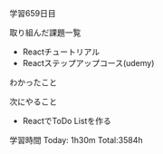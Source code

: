 学習659日目

取り組んだ課題一覧

- Reactチュートリアル
- Reactステップアップコース(udemy)



わかったこと

次にやること

- ReactでToDo Listを作る

学習時間 Today: 1h30m Total:3584h